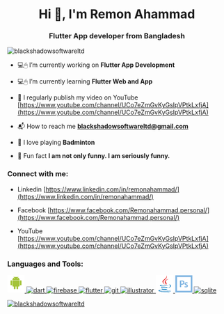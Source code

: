 <h1 align="center">Hi 👋, I'm Remon Ahammad</h1>
<h3 align="center"> Flutter App developer from Bangladesh</h3>

<p align="left"> <img src="https://komarev.com/ghpvc/?username=blackshadowsoftwareltd&label=Profile%20views&color=0e75b6&style=flat" alt="blackshadowsoftwareltd" /> </p>

- 💻🖱 I’m currently working on **Flutter App Development**

- 💻🖱 I’m currently learning **Flutter Web and App**

- 🎃 I regularly publish my video on YouTube [https://www.youtube.com/channel/UCo7eZmGvKyGsIpVPtkLxfjA](https://www.youtube.com/channel/UCo7eZmGvKyGsIpVPtkLxfjA)

- 📬 How to reach me **blackshadowsoftwareltd@gmail.com**

- 🏸 I love playing **Badminton**

- 🤭 Fun fact **I am not only funny. I am seriously funny.**


<h3 align="left">Connect with me:</h3>

- Linkedin [https://www.linkedin.com/in/remonahammad/](https://www.linkedin.com/in/remonahammad/)

- Facebook [https://www.facebook.com/Remonahammad.personal/](https://www.facebook.com/Remonahammad.personal/)

- YouTube [https://www.youtube.com/channel/UCo7eZmGvKyGsIpVPtkLxfjA](https://www.youtube.com/channel/UCo7eZmGvKyGsIpVPtkLxfjA)


<h3 align="left">Languages and Tools:</h3>
<p align="left"> <a href="https://developer.android.com" target="_blank"> <img src="https://raw.githubusercontent.com/devicons/devicon/master/icons/android/android-original-wordmark.svg" alt="android" width="40" height="40"/> </a> <a href="https://dart.dev" target="_blank"> <img src="https://www.vectorlogo.zone/logos/dartlang/dartlang-icon.svg" alt="dart" width="40" height="40"/> </a> <a href="https://firebase.google.com/" target="_blank"> <img src="https://www.vectorlogo.zone/logos/firebase/firebase-icon.svg" alt="firebase" width="40" height="40"/> </a> <a href="https://flutter.dev" target="_blank"> <img src="https://www.vectorlogo.zone/logos/flutterio/flutterio-icon.svg" alt="flutter" width="40" height="40"/> </a> <a href="https://git-scm.com/" target="_blank"> <img src="https://www.vectorlogo.zone/logos/git-scm/git-scm-icon.svg" alt="git" width="40" height="40"/> </a> <a href="https://www.adobe.com/in/products/illustrator.html" target="_blank"> <img src="https://www.vectorlogo.zone/logos/adobe_illustrator/adobe_illustrator-icon.svg" alt="illustrator" width="40" height="40"/> </a> <a href="https://www.java.com" target="_blank"> <img src="https://raw.githubusercontent.com/devicons/devicon/master/icons/java/java-original.svg" alt="java" width="40" height="40"/> </a> <a href="https://www.photoshop.com/en" target="_blank"> <img src="https://raw.githubusercontent.com/devicons/devicon/master/icons/photoshop/photoshop-line.svg" alt="photoshop" width="40" height="40"/> </a> <a href="https://www.sqlite.org/" target="_blank"> <img src="https://www.vectorlogo.zone/logos/sqlite/sqlite-icon.svg" alt="sqlite" width="40" height="40"/> </a> </p>

<p align="left"> <a href="https://github.com/ryo-ma/github-profile-trophy"><img src="https://github-profile-trophy.vercel.app/?username=blackshadowsoftwareltd" alt="blackshadowsoftwareltd" /></a> </p>
